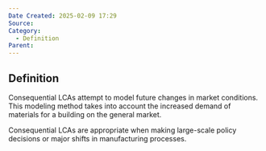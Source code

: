 ```yaml
---
Date Created: 2025-02-09 17:29
Source: 
Category:
  - Definition
Parent:
---
```

## Definition
Consequential LCAs attempt to model future changes in market conditions. This modeling method takes into account the increased demand of materials for a building on the general market. 

Consequential LCAs are appropriate when making large-scale policy decisions or major shifts in manufacturing processes.
